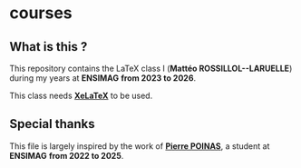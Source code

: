 # courses

## What is this ?

This repository contains the LaTeX class I (**Mattéo ROSSILLOL--LARUELLE**) during my years at **ENSIMAG** **from 2023 to 2026**.

This class needs [**XeLaTeX**](https://xetex.sourceforge.net/) to be used.

## Special thanks

This file is largely inspired by the work of [**Pierre POINAS**](https://www.linkedin.com/in/pierre-poinas/), a student at **ENSIMAG** **from 2022 to 2025**.
